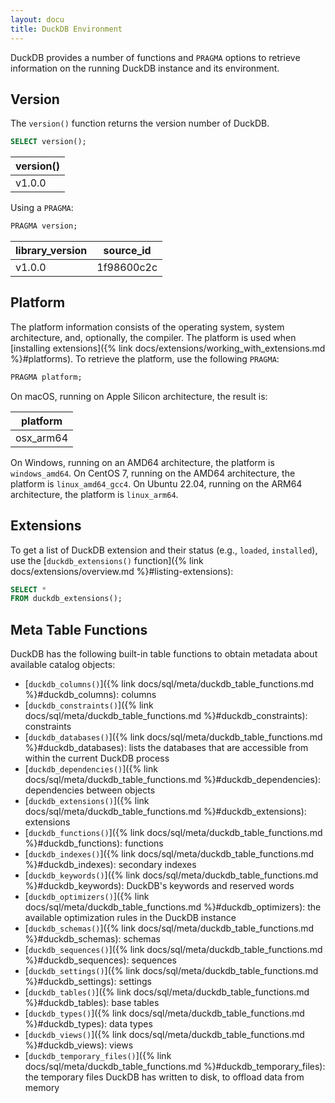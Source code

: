 ```yaml
---
layout: docu
title: DuckDB Environment
---
```


DuckDB provides a number of functions and `PRAGMA` options to retrieve information on the running DuckDB instance and its environment.

## Version

The `version()` function returns the version number of DuckDB.

```sql
SELECT version();
```

| version() |
|-----------|
| v1.0.0    |

Using a `PRAGMA`:

```sql
PRAGMA version;
```

| library_version | source_id  |
|-----------------|------------|
| v1.0.0          | 1f98600c2c |

## Platform

The platform information consists of the operating system, system architecture, and, optionally, the compiler.
The platform is used when [installing extensions]({% link docs/extensions/working_with_extensions.md %}#platforms).
To retrieve the platform, use the following `PRAGMA`:

```sql
PRAGMA platform;
```

On macOS, running on Apple Silicon architecture, the result is:

| platform  |
|-----------|
| osx_arm64 |

On Windows, running on an AMD64 architecture, the platform is `windows_amd64`.
On CentOS 7, running on the AMD64 architecture, the platform is `linux_amd64_gcc4`.
On Ubuntu 22.04, running on the ARM64 architecture, the platform is `linux_arm64`.

## Extensions

To get a list of DuckDB extension and their status (e.g., `loaded`, `installed`), use the [`duckdb_extensions()` function]({% link docs/extensions/overview.md %}#listing-extensions):

```sql
SELECT *
FROM duckdb_extensions();
```

## Meta Table Functions

DuckDB has the following built-in table functions to obtain metadata about available catalog objects:

* [`duckdb_columns()`]({% link docs/sql/meta/duckdb_table_functions.md %}#duckdb_columns): columns
* [`duckdb_constraints()`]({% link docs/sql/meta/duckdb_table_functions.md %}#duckdb_constraints): constraints
* [`duckdb_databases()`]({% link docs/sql/meta/duckdb_table_functions.md %}#duckdb_databases): lists the databases that are accessible from within the current DuckDB process
* [`duckdb_dependencies()`]({% link docs/sql/meta/duckdb_table_functions.md %}#duckdb_dependencies): dependencies between objects
* [`duckdb_extensions()`]({% link docs/sql/meta/duckdb_table_functions.md %}#duckdb_extensions): extensions
* [`duckdb_functions()`]({% link docs/sql/meta/duckdb_table_functions.md %}#duckdb_functions): functions
* [`duckdb_indexes()`]({% link docs/sql/meta/duckdb_table_functions.md %}#duckdb_indexes): secondary indexes
* [`duckdb_keywords()`]({% link docs/sql/meta/duckdb_table_functions.md %}#duckdb_keywords): DuckDB's keywords and reserved words
* [`duckdb_optimizers()`]({% link docs/sql/meta/duckdb_table_functions.md %}#duckdb_optimizers): the available optimization rules in the DuckDB instance
* [`duckdb_schemas()`]({% link docs/sql/meta/duckdb_table_functions.md %}#duckdb_schemas): schemas
* [`duckdb_sequences()`]({% link docs/sql/meta/duckdb_table_functions.md %}#duckdb_sequences): sequences
* [`duckdb_settings()`]({% link docs/sql/meta/duckdb_table_functions.md %}#duckdb_settings): settings
* [`duckdb_tables()`]({% link docs/sql/meta/duckdb_table_functions.md %}#duckdb_tables): base tables
* [`duckdb_types()`]({% link docs/sql/meta/duckdb_table_functions.md %}#duckdb_types): data types
* [`duckdb_views()`]({% link docs/sql/meta/duckdb_table_functions.md %}#duckdb_views): views
* [`duckdb_temporary_files()`]({% link docs/sql/meta/duckdb_table_functions.md %}#duckdb_temporary_files): the temporary files DuckDB has written to disk, to offload data from memory
